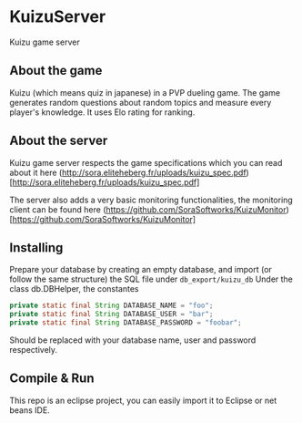 # KuizuServer

Kuizu game server

## About the game

Kuizu (which means quiz in japanese) in a PVP dueling game. The game generates random questions about random topics and measure 
every player's knowledge. It uses Elo rating for ranking.

## About the server

Kuizu game server respects the game specifications 
which you can read about it here (http://sora.eliteheberg.fr/uploads/kuizu_spec.pdf)[http://sora.eliteheberg.fr/uploads/kuizu_spec.pdf]

The server also adds a very basic monitoring functionalities, the monitoring
client can be found here (https://github.com/SoraSoftworks/KuizuMonitor)[https://github.com/SoraSoftworks/KuizuMonitor]

## Installing

Prepare your database by creating an empty database, and import (or follow the same structure) the SQL file under `db_export/kuizu_db`
Under the class db.DBHelper, the constantes
```java
private static final String DATABASE_NAME = "foo";
private static final String DATABASE_USER = "bar";
private static final String DATABASE_PASSWORD = "foobar";
```

Should be replaced with your database name, user and password respectively.

## Compile & Run

This repo is an eclipse project, you can easily import it to Eclipse 
or net beans IDE. 
